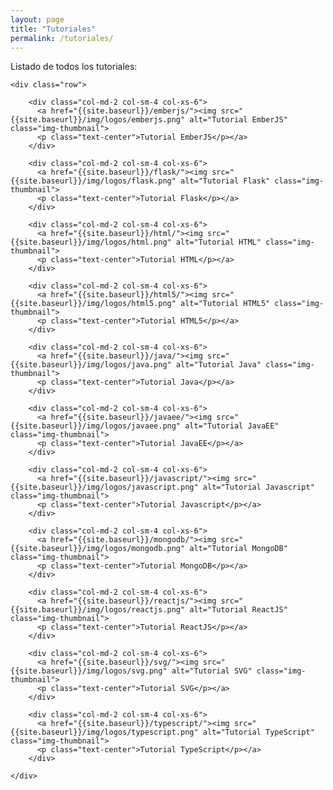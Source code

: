 ```yaml
---
layout: page
title: "Tutoriales"
permalink: /tutoriales/
---
```


Listado de todos los tutoriales:

<div class="container-fluid">

    <div class="row">

<!--
        <div class="col-md-2 col-sm-4 col-xs-6">
          <img src="{{site.baseurl}}/img/logos/ajax.png" alt="Tutorial AJAX" class="img-thumbnail">
          <p class="text-center">Tutorial AJAX</p>
        </div>


        <div class="col-md-2 col-sm-4 col-xs-6">
          <img src="{{site.baseurl}}/img/logos/angularjs.png" alt="Tutorial AngularJS" class="img-thumbnail">
          <p class="text-center">Tutorial AngularJS</p>
        </div>

        <div class="col-md-2 col-sm-4 col-xs-6">
          <img src="{{site.baseurl}}/img/logos/asp.png" alt="Tutorial ASP" class="img-thumbnail">
          <p class="text-center">Tutorial ASP</p>
        </div>

        <div class="col-md-2 col-sm-4 col-xs-6">
          <img src="{{site.baseurl}}/img/logos/bootstrap.png" alt="Tutorial Bootstrap" class="img-thumbnail">
          <p class="text-center">Tutorial Bootstrap</p>
        </div>

        <div class="col-md-2 col-sm-4 col-xs-6">
          <img src="{{site.baseurl}}/img/logos/css.png" alt="Tutorial CSS" class="img-thumbnail">
          <p class="text-center">Tutorial CSS</p>
        </div>
-->


        <div class="col-md-2 col-sm-4 col-xs-6">
          <a href="{{site.baseurl}}/emberjs/"><img src="{{site.baseurl}}/img/logos/emberjs.png" alt="Tutorial EmberJS" class="img-thumbnail">
          <p class="text-center">Tutorial EmberJS</p></a>
        </div>

        <div class="col-md-2 col-sm-4 col-xs-6">
          <a href="{{site.baseurl}}/flask/"><img src="{{site.baseurl}}/img/logos/flask.png" alt="Tutorial Flask" class="img-thumbnail">
          <p class="text-center">Tutorial Flask</p></a>
        </div>

<!--
        <div class="col-md-2 col-sm-4 col-xs-6">
          <img src="{{site.baseurl}}/img/logos/golang.png" alt="Tutorial Go" class="img-thumbnail">
          <p class="text-center">Tutorial Go</p>
        </div>

        <div class="col-md-2 col-sm-4 col-xs-6">
          <img src="{{site.baseurl}}/img/logos/google-maps.png" alt="Tutorial Google Maps" class="img-thumbnail">
          <p class="text-center">Tutorial Google Maps</p>
        </div>

        <div class="col-md-2 col-sm-4 col-xs-6">
          <img src="{{site.baseurl}}/img/logos/groovy.png" alt="Tutorial Groovy" class="img-thumbnail">
          <p class="text-center">Tutorial Groovy</p>
        </div>
-->

        <div class="col-md-2 col-sm-4 col-xs-6">
          <a href="{{site.baseurl}}/html/"><img src="{{site.baseurl}}/img/logos/html.png" alt="Tutorial HTML" class="img-thumbnail">
          <p class="text-center">Tutorial HTML</p></a>
        </div>

        <div class="col-md-2 col-sm-4 col-xs-6">
          <a href="{{site.baseurl}}/html5/"><img src="{{site.baseurl}}/img/logos/html5.png" alt="Tutorial HTML5" class="img-thumbnail">
          <p class="text-center">Tutorial HTML5</p></a>
        </div>

<!--
        <div class="col-md-2 col-sm-4 col-xs-6">
          <img src="{{site.baseurl}}/img/logos/ionic.png" alt="Tutorial Ionic" class="img-thumbnail">
          <p class="text-center">Tutorial Ionic</p>
        </div>
-->

        <div class="col-md-2 col-sm-4 col-xs-6">
          <a href="{{site.baseurl}}/java/"><img src="{{site.baseurl}}/img/logos/java.png" alt="Tutorial Java" class="img-thumbnail">
          <p class="text-center">Tutorial Java</p></a>
        </div>

        <div class="col-md-2 col-sm-4 col-xs-6">
          <a href="{{site.baseurl}}/javaee/"><img src="{{site.baseurl}}/img/logos/javaee.png" alt="Tutorial JavaEE" class="img-thumbnail">
          <p class="text-center">Tutorial JavaEE</p></a>
        </div>

        <div class="col-md-2 col-sm-4 col-xs-6">
          <a href="{{site.baseurl}}/javascript/"><img src="{{site.baseurl}}/img/logos/javascript.png" alt="Tutorial Javascript" class="img-thumbnail">
          <p class="text-center">Tutorial Javascript</p></a>
        </div>

<!--
        <div class="col-md-2 col-sm-4 col-xs-6">
          <img src="{{site.baseurl}}/img/logos/jquery.png" alt="Tutorial jQuery" class="img-thumbnail">
          <p class="text-center">Tutorial jQuery</p>
        </div>

        <div class="col-md-2 col-sm-4 col-xs-6">
          <img src="{{site.baseurl}}/img/logos/jquery-mobile.png" alt="Tutorial jQuery Mobile" class="img-thumbnail">
          <p class="text-center">Tutorial jQuery Mobile</p>
        </div>

        <div class="col-md-2 col-sm-4 col-xs-6">
          <img src="{{site.baseurl}}/img/logos/jsp.png" alt="Tutorial JSP" class="img-thumbnail">
          <p class="text-center">Tutorial JSP</p>
        </div>
-->
        <div class="col-md-2 col-sm-4 col-xs-6">
          <a href="{{site.baseurl}}/mongodb/"><img src="{{site.baseurl}}/img/logos/mongodb.png" alt="Tutorial MongoDB" class="img-thumbnail">
          <p class="text-center">Tutorial MongoDB</p></a>
        </div>
<!--
        <div class="col-md-2 col-sm-4 col-xs-6">
          <img src="{{site.baseurl}}/img/logos/nodejs.png" alt="Tutorial NodeJS" class="img-thumbnail">
          <p class="text-center">Tutorial NodeJS</p>
        </div>

        <div class="col-md-2 col-sm-4 col-xs-6">
          <img src="{{site.baseurl}}/img/logos/php.png" alt="Tutorial PHP" class="img-thumbnail">
          <p class="text-center">Tutorial PHP</p>
        </div>

        <div class="col-md-2 col-sm-4 col-xs-6">
          <img src="{{site.baseurl}}/img/logos/polymer.png" alt="Tutorial Polymer" class="img-thumbnail">
          <p class="text-center">Tutorial Polymer</p>
        </div>

        <div class="col-md-2 col-sm-4 col-xs-6">
          <img src="{{site.baseurl}}/img/logos/python.png" alt="Tutorial Python" class="img-thumbnail">
          <p class="text-center">Tutorial Python</p>
        </div>
-->
        <div class="col-md-2 col-sm-4 col-xs-6">
          <a href="{{site.baseurl}}/reactjs/"><img src="{{site.baseurl}}/img/logos/reactjs.png" alt="Tutorial ReactJS" class="img-thumbnail">
          <p class="text-center">Tutorial ReactJS</p></a>
        </div>

<!--
        <div class="col-md-2 col-sm-4 col-xs-6">
          <img src="{{site.baseurl}}/img/logos/rust.png" alt="Tutorial Rust" class="img-thumbnail">
          <p class="text-center">Tutorial Rust</p>
        </div>

        <div class="col-md-2 col-sm-4 col-xs-6">
          <img src="{{site.baseurl}}/img/logos/spring.png" alt="Tutorial Spring" class="img-thumbnail">
          <p class="text-center">Tutorial Spring</p>
        </div>

        <div class="col-md-2 col-sm-4 col-xs-6">
          <img src="{{site.baseurl}}/img/logos/sql.png" alt="Tutorial SQL" class="img-thumbnail">
          <p class="text-center">Tutorial SQL</p>
        </div>
-->
        <div class="col-md-2 col-sm-4 col-xs-6">
          <a href="{{site.baseurl}}/svg/"><img src="{{site.baseurl}}/img/logos/svg.png" alt="Tutorial SVG" class="img-thumbnail">
          <p class="text-center">Tutorial SVG</p></a>
        </div>

        <div class="col-md-2 col-sm-4 col-xs-6">
          <a href="{{site.baseurl}}/typescript/"><img src="{{site.baseurl}}/img/logos/typescript.png" alt="Tutorial TypeScript" class="img-thumbnail">
          <p class="text-center">Tutorial TypeScript</p></a>
        </div>
<!--
        <div class="col-md-2 col-sm-4 col-xs-6">
          <img src="{{site.baseurl}}/img/logos/xml.png" alt="Tutorial XML" class="img-thumbnail">
          <p class="text-center">Tutorial XML</p>
        </div>

        <div class="col-md-2 col-sm-4 col-xs-6">
          <img src="{{site.baseurl}}/img/logos/xslt.png" alt="Tutorial XSLT" class="img-thumbnail">
          <p class="text-center">Tutorial XSLT</p>
        </div>
-->
    </div>
</div>
